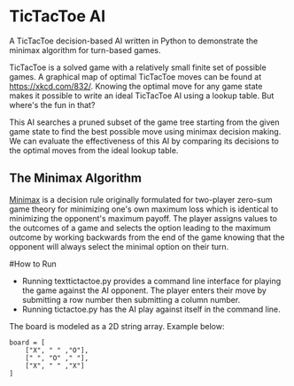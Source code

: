 # TicTacToe AI
A TicTacToe decision-based AI written in Python to demonstrate the minimax algorithm for turn-based games.

TicTacToe is a solved game with a relatively small finite set of possible games. A graphical map of optimal TicTacToe moves can be found at https://xkcd.com/832/. Knowing the optimal move for any game state makes it possible to write an ideal TicTacToe AI using a lookup table. But where's the fun in that?

This AI searches a pruned subset of the game tree starting from the given game state to find the best possible move using minimax decision making. We can evaluate the effectiveness of this AI by comparing its decisions to the optimal moves from the ideal lookup table.

## The Minimax Algorithm
[Minimax](https://en.wikipedia.org/wiki/Minimax) is a decision rule originally formulated for two-player zero-sum game theory for minimizing one's own maximum loss which is identical to minimizing the opponent's maximum payoff. The player assigns values to the outcomes of a game and selects the option leading to the maximum outcome by working backwards from the end of the game knowing that the opponent will always select the minimal option on their turn.

#How to Run
- Running texttictactoe.py provides a command line interface for playing the game against the AI opponent. The player enters their move by submitting a row number then submitting a column number.
- Running tictactoe.py has the AI play against itself in the command line.

The board is modeled as a 2D string array. Example below:

```
board = [
    ["X", " " ,"O"], 
    [" ", "O" ," "], 
    ["X", " " ,"X"]
]
```
